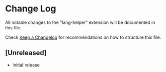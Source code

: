 # Change Log

All notable changes to the "lang-helper" extension will be documented in this file.

Check [Keep a Changelog](http://keepachangelog.com/) for recommendations on how to structure this file.

## [Unreleased]

- Initial release